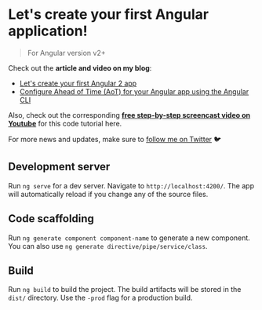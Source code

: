 # Let's create your first Angular application!

> For Angular version v2+

Check out the **article and video on my blog**: 

- [Let's create your first Angular 2 app](http://juristr.com/blog/2016/10/lets-create-ur-first-ng2-app/)
- [Configure Ahead of Time (AoT) for your Angular app using the Angular CLI](http://juristr.com/blog/2016/12/configure-aot-with-angular-cli/)

Also, check out the corresponding [**free step-by-step screencast video on Youtube**](https://www.youtube.com/watch?v=fXHyqSIIF9Q) for this code tutorial here.

For more news and updates, make sure to [follow me on Twitter](https://twitter.com/juristr) :bird:

## Development server
Run `ng serve` for a dev server. Navigate to `http://localhost:4200/`. The app will automatically reload if you change any of the source files.

## Code scaffolding

Run `ng generate component component-name` to generate a new component. You can also use `ng generate directive/pipe/service/class`.

## Build

Run `ng build` to build the project. The build artifacts will be stored in the `dist/` directory. Use the `-prod` flag for a production build.
